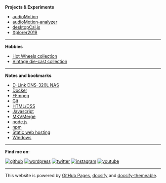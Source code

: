
**Projects & Experiments**

* [audioMotion](https://audiomotion.me)
* [audioMotion-analyzer](https://audiomotion.dev)
* [desktopCal.js](https://henriquevianna.com/desktopCal.js/)
* [Xplorer2019](https://henriquevianna.com/Xplorer2019/)

---

**Hobbies**

* [Hot Wheels collection](/hotwheels)
* [Vintage die-cast collection](https://hvianna.wordpress.com)

---

**Notes and bookmarks**

* [D-Link DNS-320L NAS](notes/dns320l)
* [Docker](notes/docker)
* [FFmpeg](notes/ffmpeg)
* [Git](notes/git)
* [HTML/CSS](notes/html)
* [Javascript](notes/js)
* [MKVMerge](notes/mkvmerge)
* [node.js](notes/node)
* [npm](notes/npm)
* [Static web hosting](notes/web-hosting)
* [Windows](notes/windows)

---

**Find me on:**

[![github](https://img.shields.io/badge/GitHub-000000?style=for-the-badge&logo=GitHub&logoColor=white)](https://github.com/hvianna)
[![wordpress](https://img.shields.io/badge/WordPress-21759B?style=for-the-badge&logo=WordPress&logoColor=white)](https://profiles.wordpress.org/hvianna/)
[![twitter](https://img.shields.io/badge/Twitter-1DA1F2?style=for-the-badge&logo=Twitter&logoColor=white)](https://twitter.com/HenriqueVianna)
[![instagram](https://img.shields.io/badge/Instagram-E4405F?style=for-the-badge&logo=Instagram&logoColor=white)](https://www.instagram.com/henriquevianna/)
[![youtube](https://img.shields.io/badge/YouTube-FF0000?style=for-the-badge&logo=YouTube&logoColor=white)](https://www.youtube.com/channel/UC0xI_TCZpFKJDxJphtsvWWQ/)

---

<footer>
<p>This website is powered by <a href="https://pages.github.com/" target="_blank" rel="noopener">GitHub Pages</a>, <a href="https://docsify.js.org/" target="_blank" rel="noopener">docsify</a> and <a href="https://jhildenbiddle.github.io/docsify-themeable" target="_blank" rel="noopener">docsify-themeable</a>.</p>
</footer>